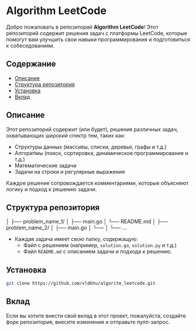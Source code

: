 # Algorithm LeetCode

Добро пожаловать в репозиторий **Algorithm LeetCode**! Этот репозиторий содержит решения задач с платформы LeetCode, которые помогут вам улучшить свои навыки программирования и подготовиться к собеседованиям.

## Содержание

- [Описание](#описание)
- [Структура репозитория](#структура-репозитория)
- [Установка](#установка)
- [Вклад](#вклад)

## Описание

Этот репозиторий содержит (или будет), решения различных задач, охватывающих широкий спектр тем, таких как:

- Структуры данных (массивы, списки, деревья, графы и т.д.)
- Алгоритмы (поиск, сортировка, динамическое программирование и т.д.)
- Математические задачи
- Задачи на строки и регулярные выражения

Каждое решение сопровождается комментариями, которые объясняют логику и подход к решению задачи.

## Структура репозитория
│
├── problem_name_1/
│   ├── main.go
│   └── README.md
│
├── problem_name_2/
│   ├── main.go
│   └── 
│
└── ...

- Каждая задача имеет свою папку, содержащую:
  - Файл с решением (например, `solution.go`, `solution.py` и т.д.)
  - Файл `README.md` с описанием задачи и подхода к решению.

## Установка
   ```bash
   git clone https://github.com/vldkhu/algoritm_leetcode.git
   ```
## Вклад
Если вы хотите внести свой вклад в этот проект, пожалуйста, создайте форк репозитория, внесите изменения и отправьте пулл-запрос.


